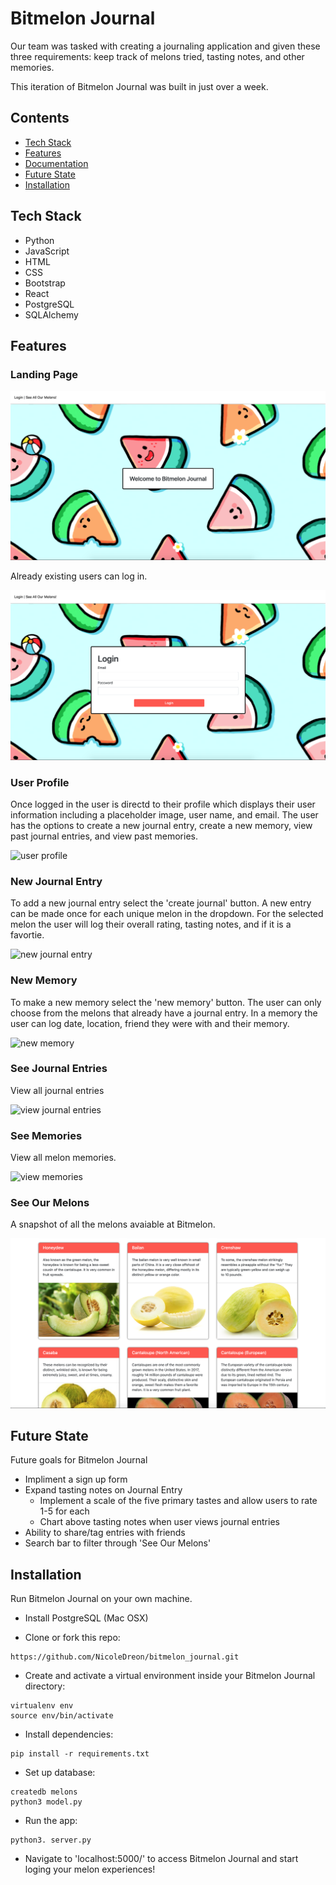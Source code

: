 # Bitmelon Journal

Our team was tasked with creating a journaling application and given these three requirements: keep track of melons tried, tasting notes, and other memories.

This iteration of Bitmelon Journal was built in just over a week.

## Contents

- [Tech Stack](#tech-stack)
- [Features](#features)
- [Documentation](#documentation)
- [Future State](#future)
- [Installation](#installation)

## <a name="tech-stack"></a>Tech Stack

- Python
- JavaScript
- HTML
- CSS
- Bootstrap
- React
- PostgreSQL
- SQLAlchemy

## <a name="features"></a>Features

### Landing Page

![landing page](https://github.com/NicoleDreon/bitmelon_journal/blob/main/static/img/homepage.png)

Already existing users can log in.

![landing page](https://github.com/NicoleDreon/bitmelon_journal/blob/main/static/img/login.png)

### User Profile

Once logged in the user is directd to their profile which displays their user information including a placeholder image, user name, and email. The user has the options to create a new journal entry, create a new memory, view past journal entries, and view past memories.

![user profile](https://github.com/NicoleDreon/bitmelon_journal/blob/main/static/img/user_profile.png)

### New Journal Entry

To add a new journal entry select the 'create journal' button. A new entry can be made once for each unique melon in the dropdown. For the selected melon the user will log their overall rating, tasting notes, and if it is a favortie.

![new journal entry](https://github.com/NicoleDreon/bitmelon_journal/blob/main/static/img/create_journal.png)

### New Memory

To make a new memory select the 'new memory' button. The user can only choose from the melons that already have a journal entry. In a memory the user can log date, location, friend they were with and their memory.

![new memory](https://github.com/NicoleDreon/bitmelon_journal/blob/main/static/img/create_memory.png)

### See Journal Entries

View all journal entries

![view journal entries](https://github.com/NicoleDreon/bitmelon_journal/blob/main/static/img/journals.png)

### See Memories

View all melon memories.

![view memories](https://github.com/NicoleDreon/bitmelon_journal/blob/main/static/img/memories.png)

### See Our Melons

A snapshot of all the melons avaiable at Bitmelon.

![see all melons](https://github.com/NicoleDreon/bitmelon_journal/blob/main/static/img/allmelons.png)

## <a name="future"></a>Future State

Future goals for Bitmelon Journal

- Impliment a sign up form
- Expand tasting notes on Journal Entry
  - Implement a scale of the five primary tastes and allow users to rate 1-5 for each
  - Chart above tasting notes when user views journal entries
- Ability to share/tag entries with friends
- Search bar to filter through 'See Our Melons'

## <a name="installation"></a>Installation

Run Bitmelon Journal on your own machine.

- Install PostgreSQL (Mac OSX)

- Clone or fork this repo:

```
https://github.com/NicoleDreon/bitmelon_journal.git
```

- Create and activate a virtual environment inside your Bitmelon Journal directory:

```
virtualenv env
source env/bin/activate
```

- Install dependencies:

```
pip install -r requirements.txt
```

- Set up database:

```
createdb melons
python3 model.py
```

- Run the app:

```
python3. server.py
```

- Navigate to 'localhost:5000/' to access Bitmelon Journal and start loging your melon experiences!
